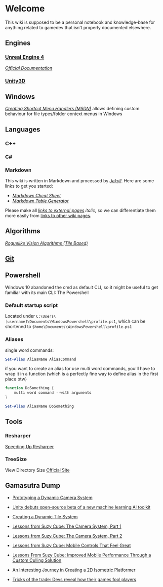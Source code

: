 # Welcome
This wiki is supposed to be a personal notebook and knowledge-base for anything related to gamedev that isn't properly documented elsewhere.

## Engines
### [Unreal Engine 4](unreal/readme.md)
[_Official Documentation_](https://docs.unrealengine.com/latest/INT/)
### [Unity3D](unity/readme.md)

## Windows
[_Creating Shortcut Menu Handlers (MSDN)_](https://msdn.microsoft.com/en-us/library/cc144171(v=VS.85).aspx#custom_verbs_desktop) allows defining custom behaviour for file types/folder context menus in Windows

## Languages
### C++
### C#
### Markdown

This wiki is written in Markdown and processed by [_Jekyll_](https://jekyllrb.com/).
Here are some links to get you started:

* [_Markdown Cheat Sheet_](https://github.com/adam-p/markdown-here/wiki/Markdown-Cheatsheet)
* [_Markdown Table Generator_](http://www.tablesgenerator.com/markdown_tables)

Please make all [_links to external pages_](google.com) _italic_, so we can differentiate them more easily from [links to other wiki pages](git.md).

## Algorithms
[_Roguelike Vision Algorithms (Tile Based)_](http://www.adammil.net/blog/v125_Roguelike_Vision_Algorithms.html)

## [Git](git.md)

## Powershell
Windows 10 abandoned the cmd as default CLI, so it might be useful to get familiar with its main CLI: The Powershell

### Default startup script
Located under ```C:\Users\[username]\Documents\WindowsPowershell\profile.ps1```, which can be shortened to ```$home\Documents\WindowsPowershell\profile.ps1```

### Aliases

single word commands:
```powershell
Set-Alias AliasName AliasCommand
```
if you want to create an alias for use multi word commands, you'll have to wrap it in a function (which is a perfectly fine way to define alias in the first place btw)
```powershell
function DoSomething {
    multi word command --with arguments
}

Set-Alias AliasName DoSomething
```

## Tools
### Resharper
[Speeding Up Resharper](https://www.jetbrains.com/help/resharper/2016.2/Speeding_Up_ReSharper.html)
### TreeSize
View Directory Size
[Official Site](https://www.jam-software.com/treesize_free/)

## Gamasutra Dump
* [Prototyping a Dynamic Camera System](https://www.gamasutra.com/blogs/SamanthaStahlke/20170919/305840/Prototyping_a_Dynamic_Camera_System.php)
* [Unity debuts open-source beta of a new machine learning AI toolkit](https://www.gamasutra.com/view/news/306061/Unity_debuts_opensource_beta_of_a_new_machine_learning_AI_toolkit.php)
* [Creating a Dynamic Tile System](https://www.gamasutra.com/blogs/RyanMiller/20170915/305738/Creating_a_Dynamic_Tile_System.php)
* [Lessons from Suzy Cube: The Camera System, Part 1](https://www.gamasutra.com/blogs/LouisNicolasDozois/20170907/305251/Lessons_from_Suzy_Cube_The_Camera_System_Part_1.php)
* [Lessons from Suzy Cube: The Camera System, Part 2](https://www.gamasutra.com/blogs/LouisNicolasDozois/20170908/305311/Lessons_from_Suzy_Cube_The_Camera_System_Part_2.php)
* [Lessons from Suzy Cube: Mobile Controls That Feel Great](https://www.gamasutra.com/blogs/LouisNicolasDozois/20170831/304790/Lessons_from_Suzy_Cube_Mobile_Controls_That_Feel_Great.php)
* [Lessons From Suzy Cube: Improved Mobile Performance Through a Custom Culling Solution](https://www.gamasutra.com/blogs/LouisNicolasDozois/20170901/304941/Lessons_From_Suzy_Cube_Improved_Mobile_Performance_Through_a_Custom_Culling_Solution.php)
* [An Interesting Journey in Creating a 2D Isometric Platformer](https://www.gamasutra.com/blogs/SvenDuval/20170919/305894/An_Interesting_Journey_in_Creating_a_2D_Isometric_Platformer.php)

* [Tricks of the trade: Devs reveal how their games fool players](https://www.gamasutra.com/view/news/305018/Tricks_of_the_trade_Devs_reveal_how_their_games_fool_players.php)
